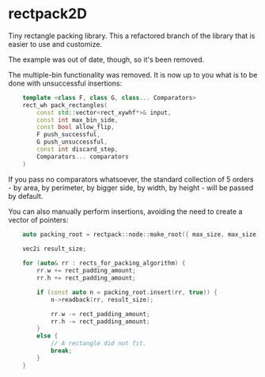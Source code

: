 # rectpack2D

Tiny rectangle packing library.
This a refactored branch of the library that is easier to use and customize.

The example was out of date, though, so it's been removed.

The multiple-bin functionality was removed. It is now up to you what is to be done with unsuccessful insertions:

```cpp
	template <class F, class G, class... Comparators>
	rect_wh pack_rectangles(
		const std::vector<rect_xywhf*>& input, 
		const int max_bin_side, 
		const bool allow_flip, 
		F push_successful,
		G push_unsuccessful,
		const int discard_step,
		Comparators... comparators
	)
````

If you pass no comparators whatsoever, the standard collection of 5 orders - by area, by perimeter, by bigger side, by width, by height - will be passed by default.

You can also manually perform insertions, avoiding the need to create a vector of pointers:

```cpp
	auto packing_root = rectpack::node::make_root({ max_size, max_size });

	vec2i result_size;
	
	for (auto& rr : rects_for_packing_algorithm) {
		rr.w += rect_padding_amount;
		rr.h += rect_padding_amount;

		if (const auto n = packing_root.insert(rr, true)) {
			n->readback(rr, result_size);

			rr.w -= rect_padding_amount;
			rr.h -= rect_padding_amount;
		}
		else {
			// A rectangle did not fit.
			break;
		}
	}
````
